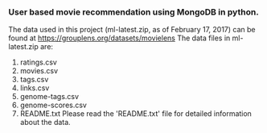 ### User based movie recommendation using MongoDB in python.
The data used in this project (ml-latest.zip, as of February 17, 2017) can be found at https://grouplens.org/datasets/movielens
The data files in ml-latest.zip are:
1) ratings.csv
2) movies.csv
3) tags.csv
4) links.csv
5) genome-tags.csv
6) genome-scores.csv
7) README.txt
Please read the 'README.txt' file for detailed information about the data.
